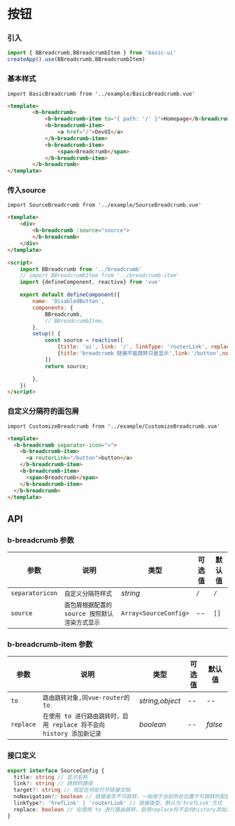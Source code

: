 # 按钮

### 引入

```js
import { BBreadcrumb,BBreadcrumbItem } from 'basic-ui'
createApp().use(BBreadcrumb,BBreadcrumbItem)
```

### 基本样式

```vue
import BasicBreadcrumb from '../example/BasicBreadcrumb.vue'
```

```html
<template>
        <b-breadcrumb>
            <b-breadcrumb-item to="{ path: '/' }">Homepage</b-breadcrumb-item>
            <b-breadcrumb-item>
                <a href="/">DevUI</a>
            </b-breadcrumb-item>
            <b-breadcrumb-item>
                <span>Breadcrumb</span>
            </b-breadcrumb-item>
        </b-breadcrumb>
</template>
```

### 传入source

```vue
import SourceBreadcrumb from '../example/SourceBreadcrumb.vue'
```

```html
<template>
    <div>
        <b-breadcrumb :source="source">
        </b-breadcrumb>
    </div>
</template>

<script>
    import BBreadcrumb from '../breadcrumb'
    // import BBreadcrumbItem from '../breadcrumb-item'
    import {defineComponent, reactive} from 'vue'

    export default defineComponent({
        name: 'DisabledButton',
        components: {
            BBreadcrumb,
            // BBreadcrumbItem,
        },
        setup() {
            const source = reactive([
                {title: 'ui', link: '/', linkType: 'routerLink', replace: true},
                {title:'breadcrumb 链接不能跳转只是显示',link:'/button',noNavigation: true}
            ])
            return source;

        },
    })
</script>
```

### 自定义分隔符的面包屑

```vue
import CustomizeBreadcrumb from '../example/CustomizeBreadcrumb.vue'
```

``` html
<template>
  <b-breadcrumb separator-icon=">">
    <b-breadcrumb-item>
      <a routerLink="/button">button</a>
    </b-breadcrumb-item>
    <b-breadcrumb-item>
      <span>Breadcrumb</span>
    </b-breadcrumb-item>
  </b-breadcrumb>
</template>
```

## API

### b-breadcrumb 参数

| 参数              | 说明      | 类型              | 可选值                                          | 默认值 |
|-----------------|---------|-----------------|----------------------------------------------|--| 
| `separatoricon` |      `自定义分隔符样式`    |   _string_        |  `/`    |  `/`  |
| `source`      | `面包屑根据配置的 source 按照默认渲染方式显示` | `Array<SourceConfig>`    |   --    |  `[]`  |

### b-breadcrumb-item 参数

| 参数              | 说明      | 类型              | 可选值                                          | 默认值 |
|-----------------|---------|-----------------|----------------------------------------------|--|
| `to` | `路由跳转对象,同vue-router的to`  |   _string,object_   |  --    |  --  |
| `replace` | `在使用 to 进行路由跳转时，启用 replace 将不会向 history 添加新记录` | _boolean_    |   --    |  _false_  |

### 接口定义

``` ts
export interface SourceConfig {
  title: string // 显示名称
  link?: string // 跳转的路径
  target?: string // 规定在何处打开链接文档
  noNavigation?: boolean // 链接是否不可跳转，一般用于当前所处位置不可跳转的配置
  linkType?: 'hrefLink' | 'routerLink' // 链接类型，默认为'hrefLink'方式
  replace: boolean // 在使用 to 进行路由跳转，启用replace将不会向history添加新记录
}
```

